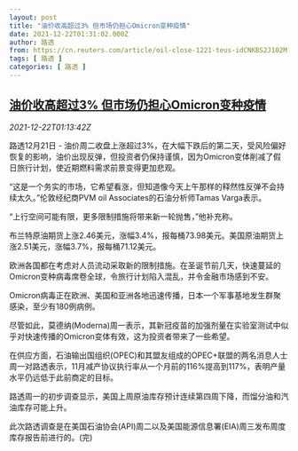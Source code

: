 ```yaml
---
layout: post
title: "油价收高超过3% 但市场仍担心Omicron变种疫情"
date: 2021-12-22T01:31:02.000Z
author: 路透
from: https://cn.reuters.com/article/oil-close-1221-teus-idCNKBS2J102M
tags: [ 路透 ]
categories: [ 路透 ]
---
```

<!--1640136662000-->
[油价收高超过3% 但市场仍担心Omicron变种疫情](https://cn.reuters.com/article/oil-close-1221-teus-idCNKBS2J102M)
------

<div>
<div><i>2021-12-22T01:13:42Z</i></div><p>路透12月21日 - 油价周二收盘上涨超过3%，在大幅下跌后的第二天，受风险偏好恢复的影响，油价出现反弹，但投资者仍保持谨慎，因为Omicron变体削减了假日旅行计划，使近期燃料需求前景变得更加悲观。</p><p>“这是一个务实的市场，它希望看涨，但知道像今天上午那样的释然性反弹不会持续太久。”伦敦经纪商PVM oil Associates的石油分析师Tamas Varga表示。</p><p>“上行空间可能有限，更多限制措施将带来新一轮抛售，”他补充称。</p><p>布兰特原油期货上涨2.46美元，涨幅3.4%，报每桶73.98美元。美国原油期货上涨2.51美元，涨幅3.7%，报每桶71.12美元。</p><p>欧洲各国都在考虑对人员流动采取新的限制措施。在圣诞节前几天，快速蔓延的Omicron变种病毒席卷全球，令旅行计划陷入混乱，并令金融市场感到不安。</p><p>Omicron病毒正在欧洲、美国和亚洲各地迅速传播，日本一个军事基地发生群聚感染，至少有180例病例。</p><p>尽管如此，莫德纳(Moderna)周一表示，其新冠疫苗的加强剂量在实验室测试中似乎对快速传播的Omicron变体有效，这为投资者带来了一些希望。</p><p>在供应方面，石油输出国组织(OPEC)和其盟友组成的OPEC+联盟的两名消息人士周一对路透表示，11月减产协议执行率从一个月前的116%提高到117%，表明产量水平仍远低于此前商定的目标。</p><p>路透周一的初步调查显示，美国上周原油库存预计连续第四周下降，而馏分油和汽油库存可能上升。</p><p>此次路透调查是在美国石油协会(API)周二以及美国能源信息署(EIA)周三发布周度库存报告前进行的。(完)</p>
</div>

